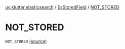 [uy.klutter.elasticsearch](../index.md) / [EsStoredField](index.md) / [NOT_STORED](.)


# NOT_STORED
`NOT_STORED` [(source)](https://github.com/kohesive/klutter/blob/master/elasticsearch-jdk7/src/main/kotlin/uy/klutter/elasticsearch/Mappings.kt#L15)


